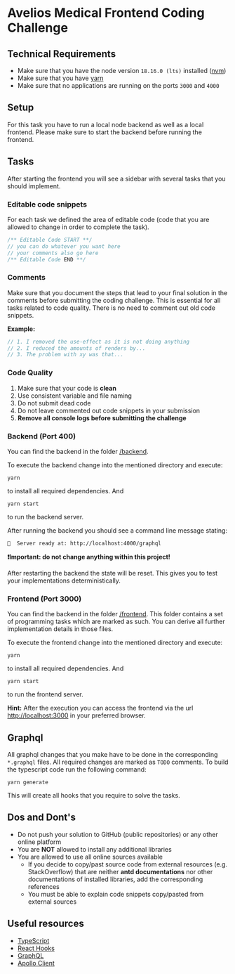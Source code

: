 # Avelios Medical Frontend Coding Challenge

## Technical Requirements

- Make sure that you have the node version `18.16.0 (lts)` installed ([nvm](https://github.com/nvm-sh/nvm))
- Make sure that you have [yarn](https://classic.yarnpkg.com/lang/en/docs/install/#debian-stable)
- Make sure that no applications are running on the ports `3000` and `4000`


## Setup

For this task you have to run a local node backend as well as a local frontend.
Please make sure to start the backend before running the frontend.

## Tasks

After starting the frontend you will see a sidebar with several tasks that you should implement.

### Editable code snippets

For each task we defined the area of editable code (code that you are allowed to change in order to complete the task).

```typescript
/** Editable Code START **/
// you can do whatever you want here
// your comments also go here
/** Editable Code END **/
```

### Comments
Make sure that you document the steps that lead to your final solution in the comments before submitting the coding challenge.
This is essential for all tasks related to code quality. There is no need to comment out old code snippets.

**Example:**

```typescript
// 1. I removed the use-effect as it is not doing anything
// 2. I reduced the amounts of renders by...
// 3. The problem with xy was that...
```

### Code Quality

1. Make sure that your code is **clean**
2. Use consistent variable and file naming
3. Do not submit dead code
4. Do not leave commented out code snippets in your submission
3. **Remove all console logs before submitting the challenge**


### Backend (Port 400)

You can find the backend in the folder [/backend](./backend).

To execute the backend change into the mentioned directory and execute:

```shell
yarn
```
to install all required dependencies. And

```shell
yarn start
```

to run the backend server.

After running the backend you should see a command line message stating:

```
🚀  Server ready at: http://localhost:4000/graphql
```

**❗Important: do not change anything within this project!**

After restarting the backend the state will be reset. This gives you to test your implementations deterministically.

### Frontend (Port 3000)

You can find the backend in the folder [/frontend](./frontend). This folder contains a set of programming tasks which are marked as such.
You can derive all further implementation details in those files.

To execute the frontend change into the mentioned directory and execute:

```shell
yarn
```
to install all required dependencies. And

```shell
yarn start
```

to run the frontend server. 

**Hint:** After the execution you can access the frontend via the url [http://localhost:3000](http://localhost:3000) in your preferred browser.

## Graphql

All graphql changes that you make have to be done in the corresponding `*.graphql` files.
All required changes are marked as `TODO` comments. To build the typescript code run the following command:

```shell
yarn generate
```
This will create all hooks that you require to solve the tasks.


## Dos and Dont's

- Do not push your solution to GitHub (public repositories) or any other online platform
- You are **NOT** allowed to install any additional libraries
- You are allowed to use all online sources available
    - If you decide to copy/past source code from external resources (e.g. StackOverflow) that are neither **antd documentations** nor other documentations of installed libraries, add the corresponding references
    - You must be able to explain code snippets copy/pasted from external sources

## Useful resources
- [TypeScript](https://www.typescriptlang.org/)
- [React Hooks](https://react.dev/reference/react)
- [GraphQL](https://graphql.org/)
- [Apollo Client](https://www.apollographql.com/docs/react/)